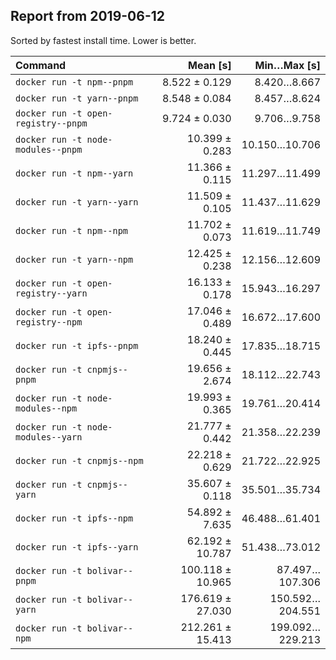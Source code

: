 ## Report from 2019-06-12

Sorted by fastest install time. Lower is better.


| Command | Mean [s] | Min…Max [s] |
|:---|---:|---:|
| `docker run -t npm--pnpm` | 8.522 ± 0.129 | 8.420…8.667 |
| `docker run -t yarn--pnpm` | 8.548 ± 0.084 | 8.457…8.624 |
| `docker run -t open-registry--pnpm` | 9.724 ± 0.030 | 9.706…9.758 |
| `docker run -t node-modules--pnpm` | 10.399 ± 0.283 | 10.150…10.706 |
| `docker run -t npm--yarn` | 11.366 ± 0.115 | 11.297…11.499 |
| `docker run -t yarn--yarn` | 11.509 ± 0.105 | 11.437…11.629 |
| `docker run -t npm--npm` | 11.702 ± 0.073 | 11.619…11.749 |
| `docker run -t yarn--npm` | 12.425 ± 0.238 | 12.156…12.609 |
| `docker run -t open-registry--yarn` | 16.133 ± 0.178 | 15.943…16.297 |
| `docker run -t open-registry--npm` | 17.046 ± 0.489 | 16.672…17.600 |
| `docker run -t ipfs--pnpm` | 18.240 ± 0.445 | 17.835…18.715 |
| `docker run -t cnpmjs--pnpm` | 19.656 ± 2.674 | 18.112…22.743 |
| `docker run -t node-modules--npm` | 19.993 ± 0.365 | 19.761…20.414 |
| `docker run -t node-modules--yarn` | 21.777 ± 0.442 | 21.358…22.239 |
| `docker run -t cnpmjs--npm` | 22.218 ± 0.629 | 21.722…22.925 |
| `docker run -t cnpmjs--yarn` | 35.607 ± 0.118 | 35.501…35.734 |
| `docker run -t ipfs--npm` | 54.892 ± 7.635 | 46.488…61.401 |
| `docker run -t ipfs--yarn` | 62.192 ± 10.787 | 51.438…73.012 |
| `docker run -t bolivar--pnpm` | 100.118 ± 10.965 | 87.497…107.306 |
| `docker run -t bolivar--yarn` | 176.619 ± 27.030 | 150.592…204.551 |
| `docker run -t bolivar--npm` | 212.261 ± 15.413 | 199.092…229.213 |

